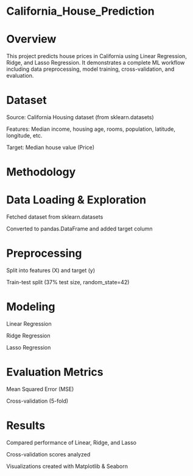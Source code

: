 # California_House_Prediction

# Overview

This project predicts house prices in California using Linear Regression, Ridge, and Lasso Regression. It demonstrates a complete ML workflow including data preprocessing, model training, cross-validation, and evaluation.

# Dataset

Source: California Housing dataset (from sklearn.datasets)

Features: Median income, housing age, rooms, population, latitude, longitude, etc.

Target: Median house value (Price)

# Methodology

# Data Loading & Exploration

Fetched dataset from sklearn.datasets

Converted to pandas.DataFrame and added target column

# Preprocessing

Split into features (X) and target (y)

Train-test split (37% test size, random_state=42)

# Modeling

Linear Regression

Ridge Regression

Lasso Regression

# Evaluation Metrics

Mean Squared Error (MSE)

Cross-validation (5-fold)

# Results

Compared performance of Linear, Ridge, and Lasso

Cross-validation scores analyzed

Visualizations created with Matplotlib & Seaborn
